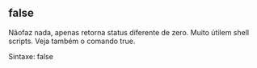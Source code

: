 ## false

Nãofaz nada, apenas retorna status diferente de zero. Muito útilem shell
scripts. Veja também o comando true.

Sintaxe: false


